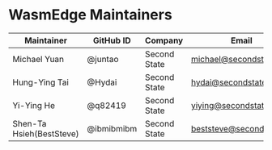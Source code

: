 # WasmEdge Maintainers

| Maintainer | GitHub ID | Company | Email |
| --------------- | --------- | ----------- | ----------- |
| Michael Yuan | @juntao | Second State | <michael@secondstate.io> |
| Hung-Ying Tai | @Hydai | Second State | <hydai@secondstate.io> |
| Yi-Ying He | @q82419 | Second State | <yiying@secondstate.io> |
| Shen-Ta Hsieh(BestSteve) | @ibmibmibm | Second State | <beststeve@secondstate.io> |
